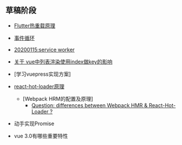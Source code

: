 

## 草稿阶段

* [Flutter热重载原理](notes/flutter/6.Flutter热重载原理.md)

* [事件循环](notes/nodejs/6.事件循环.md)
* [20200115:service worker]()
* [关于 vue中列表渲染使用index做key的影响]()
* [学习vuepress实现方案]

* [react-hot-loader原理](notes/webpack/4@1react-hot-loader原理.md)
  * [Webpack HRM的配置及原理]
    * [Question: differences between Webpack HMR & React-Hot-Loader ?](https://github.com/facebook/create-react-app/issues/1063)
* 动手实现Promise
* vue 3.0有哪些重要特性